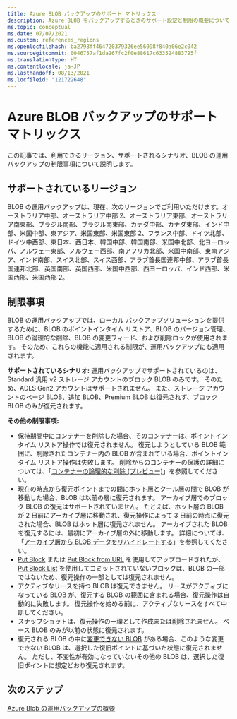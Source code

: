 ```yaml
---
title: Azure BLOB バックアップのサポート マトリックス
description: Azure BLOB をバックアップするときのサポート設定と制限の概要について説明します。
ms.topic: conceptual
ms.date: 07/07/2021
ms.custom: references_regions
ms.openlocfilehash: ba2798ff464720379326ee56098f840a06e2c042
ms.sourcegitcommit: 0046757af1da267fc2f0e88617c633524883795f
ms.translationtype: HT
ms.contentlocale: ja-JP
ms.lasthandoff: 08/13/2021
ms.locfileid: "121722648"
---
```

# <a name="support-matrix-for-azure-blobs-backup"></a>Azure BLOB バックアップのサポート マトリックス

この記事では、利用できるリージョン、サポートされるシナリオ、BLOB の運用バックアップの制限事項について説明します。

## <a name="supported-regions"></a>サポートされているリージョン

BLOB の運用バックアップは、現在、次のリージョンでご利用いただけます。オーストラリア中部、オーストラリア中部 2、オーストラリア東部、オーストラリア南東部、ブラジル南部、ブラジル南東部、カナダ中部、カナダ東部、インド中部、米国中部、東アジア、米国東部、米国東部 2、フランス中部、ドイツ北部、ドイツ中西部、東日本、西日本、韓国中部、韓国南部、米国中北部、北ヨーロッパ、ノルウェー東部、ノルウェー西部、南アフリカ北部、米国中南部、東南アジア、インド南部、スイス北部、スイス西部、アラブ首長国連邦中部、アラブ首長国連邦北部、英国南部、英国西部、米国中西部、西ヨーロッパ、インド西部、米国西部、米国西部 2。

## <a name="limitations"></a>制限事項

BLOB の運用バックアップでは、ローカル バックアップソリューションを提供するために、BLOB のポイントインタイム リストア、BLOB のバージョン管理、BLOB の論理的な削除、BLOB の変更フィード、および削除ロックが使用されます。 そのため、これらの機能に適用される制限が、運用バックアップにも適用されます。

**サポートされているシナリオ:** 運用バックアップでサポートされているのは、Standard 汎用 v2 ストレージ アカウントのブロック BLOB のみです。 そのため、ADLS Gen2 アカウントはサポートされません。 また、ストレージ アカウントのページ BLOB、追加 BLOB、Premium BLOB は復元されず、ブロック BLOB のみが復元されます。

**その他の制限事項:**

- 保持期間中にコンテナーを削除した場合、そのコンテナーは、ポイントインタイム リストア操作では復元されません。 復元しようとしている BLOB 範囲に、削除されたコンテナー内の BLOB が含まれている場合、ポイントインタイム リストア操作は失敗します。 削除からのコンテナーの保護の詳細については、「[コンテナーの論理的な削除 (プレビュー)](../storage/blobs/soft-delete-container-overview.md)」を参照してください。
- 現在の時点から復元ポイントまでの間にホット層とクール層の間で BLOB が移動した場合、BLOB は以前の層に復元されます。 アーカイブ層でのブロック BLOB の復元はサポートされていません。 たとえば、ホット層の BLOB が 2 日前にアーカイブ層に移動され、復元操作によって 3 日前の時点に復元された場合、BLOB はホット層に復元されません。 アーカイブされた BLOB を復元するには、最初にアーカイブ層の外に移動します。 詳細については、「[アーカイブ層から BLOB データをリハイドレートする](../storage/blobs/storage-blob-rehydration.md)」を参照してください。
- [Put Block](/rest/api/storageservices/put-block) または [Put Block from URL](/rest/api/storageservices/put-block-from-url) を使用してアップロードされたが、[Put Block List](/rest/api/storageservices/put-block-list) を使用してコミットされていないブロックは、BLOB の一部ではないため、復元操作の一部としては復元されません。
- アクティブなリースを持つ BLOB は復元できません。 リースがアクティブになっている BLOB が、復元する BLOB の範囲に含まれる場合、復元操作は自動的に失敗します。 復元操作を始める前に、アクティブなリースをすべて中断してください。
- スナップショットは、復元操作の一環として作成または削除されません。 ベース BLOB のみが以前の状態に復元されます。
- 復元される BLOB の中に[変更できない BLOB](../storage/blobs/immutable-storage-overview.md#about-immutable-storage-for-blobs) がある場合、このような変更できない BLOB は、選択した復旧ポイントに基づいた状態に復元されません。 ただし、不変性が有効になっていないその他の BLOB は、選択した復旧ポイントに想定どおり復元されます。

## <a name="next-steps"></a>次のステップ

[Azure Blob の運用バックアップの概要](blob-backup-overview.md)